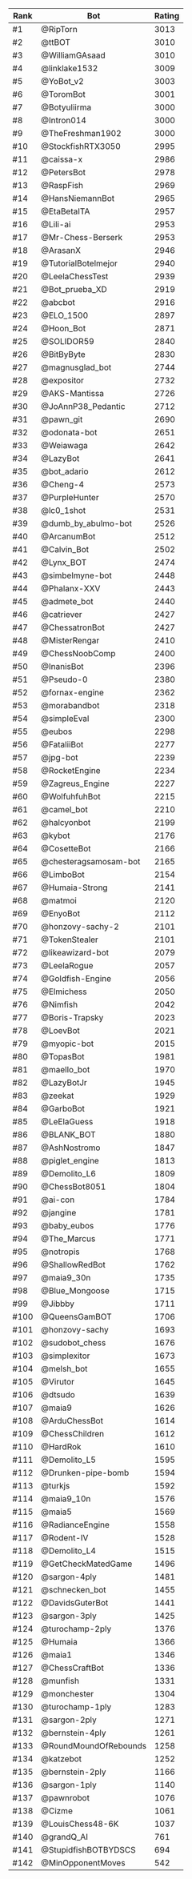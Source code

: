 Rank|Bot|Rating
---|---|---
#1|@RipTorn|3013
#2|@ttBOT|3010
#3|@WilliamGAsaad|3010
#4|@linklake1532|3009
#5|@YoBot_v2|3003
#6|@ToromBot|3001
#7|@Botyuliirma|3000
#8|@Intron014|3000
#9|@TheFreshman1902|3000
#10|@StockfishRTX3050|2995
#11|@caissa-x|2986
#12|@PetersBot|2978
#13|@RaspFish|2969
#14|@HansNiemannBot|2965
#15|@EtaBetaITA|2957
#16|@Lili-ai|2953
#17|@Mr-Chess-Berserk|2953
#18|@ArasanX|2946
#19|@TutorialBotelmejor|2940
#20|@LeelaChessTest|2939
#21|@Bot_prueba_XD|2919
#22|@abcbot|2916
#23|@ELO_1500|2897
#24|@Hoon_Bot|2871
#25|@SOLIDOR59|2840
#26|@BitByByte|2830
#27|@magnusglad_bot|2744
#28|@expositor|2732
#29|@AKS-Mantissa|2726
#30|@JoAnnP38_Pedantic|2712
#31|@pawn_git|2690
#32|@odonata-bot|2651
#33|@Weiawaga|2642
#34|@LazyBot|2641
#35|@bot_adario|2612
#36|@Cheng-4|2573
#37|@PurpleHunter|2570
#38|@lc0_1shot|2531
#39|@dumb_by_abulmo-bot|2526
#40|@ArcanumBot|2512
#41|@Calvin_Bot|2502
#42|@Lynx_BOT|2474
#43|@simbelmyne-bot|2448
#44|@Phalanx-XXV|2443
#45|@admete_bot|2440
#46|@catriever|2427
#47|@ChessatronBot|2427
#48|@MisterRengar|2410
#49|@ChessNoobComp|2400
#50|@InanisBot|2396
#51|@Pseudo-0|2380
#52|@fornax-engine|2362
#53|@morabandbot|2318
#54|@simpleEval|2300
#55|@eubos|2298
#56|@FataliiBot|2277
#57|@jpg-bot|2239
#58|@RocketEngine|2234
#59|@Zagreus_Engine|2227
#60|@WolfuhfuhBot|2215
#61|@camel_bot|2210
#62|@halcyonbot|2199
#63|@kybot|2176
#64|@CosetteBot|2166
#65|@chesteragsamosam-bot|2165
#66|@LimboBot|2154
#67|@Humaia-Strong|2141
#68|@matmoi|2120
#69|@EnyoBot|2112
#70|@honzovy-sachy-2|2101
#71|@TokenStealer|2101
#72|@likeawizard-bot|2079
#73|@LeelaRogue|2057
#74|@Goldfish-Engine|2056
#75|@Elmichess|2050
#76|@Nimfish|2042
#77|@Boris-Trapsky|2023
#78|@LoevBot|2021
#79|@myopic-bot|2015
#80|@TopasBot|1981
#81|@maello_bot|1970
#82|@LazyBotJr|1945
#83|@zeekat|1929
#84|@GarboBot|1921
#85|@LeElaGuess|1918
#86|@BLANK_BOT|1880
#87|@AshNostromo|1847
#88|@piglet_engine|1813
#89|@Demolito_L6|1809
#90|@ChessBot8051|1804
#91|@ai-con|1784
#92|@jangine|1781
#93|@baby_eubos|1776
#94|@The_Marcus|1771
#95|@notropis|1768
#96|@ShallowRedBot|1762
#97|@maia9_30n|1735
#98|@Blue_Mongoose|1715
#99|@Jibbby|1711
#100|@QueensGamBOT|1706
#101|@honzovy-sachy|1693
#102|@sudobot_chess|1676
#103|@simplexitor|1673
#104|@melsh_bot|1655
#105|@Virutor|1645
#106|@dtsudo|1639
#107|@maia9|1626
#108|@ArduChessBot|1614
#109|@ChessChildren|1612
#110|@HardRok|1610
#111|@Demolito_L5|1595
#112|@Drunken-pipe-bomb|1594
#113|@turkjs|1592
#114|@maia9_10n|1576
#115|@maia5|1569
#116|@RadianceEngine|1558
#117|@Rodent-IV|1528
#118|@Demolito_L4|1515
#119|@GetCheckMatedGame|1496
#120|@sargon-4ply|1481
#121|@schnecken_bot|1455
#122|@DavidsGuterBot|1441
#123|@sargon-3ply|1425
#124|@turochamp-2ply|1376
#125|@Humaia|1366
#126|@maia1|1346
#127|@ChessCraftBot|1336
#128|@munfish|1331
#129|@monchester|1304
#130|@turochamp-1ply|1283
#131|@sargon-2ply|1271
#132|@bernstein-4ply|1261
#133|@RoundMoundOfRebounds|1258
#134|@katzebot|1252
#135|@bernstein-2ply|1166
#136|@sargon-1ply|1140
#137|@pawnrobot|1076
#138|@Cizme|1061
#139|@LouisChess48-6K|1037
#140|@grandQ_AI|761
#141|@StupidfishBOTBYDSCS|694
#142|@MinOpponentMoves|542
